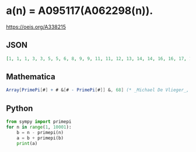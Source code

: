 # a\(n\) \= A095117\(A062298\(n\)\)\.
https://oeis.org/A338215
## JSON
```JSON
[1, 1, 1, 3, 3, 5, 5, 6, 8, 9, 9, 11, 11, 12, 13, 14, 14, 16, 16, 17, 19, 20, 20, 21, 22, 24, 25, 27, 27, 28, 28, 29, 30, 32, 33, 34, 34, 35, 36, 37, 37, 39, 39, 40, 42, 43, 43, 44, 45, 46, 47, 49, 49, 50, 51, 52, 54, 55, 55, 57, 57, 58, 59, 60, 62, 63, 63, 64]
```
## Mathematica
```Mathematica
Array[PrimePi[#] + # &[# - PrimePi[#]] &, 68] (* _Michael De Vlieger_, Nov 04 2020 *)
```
## Python
```Python
from sympy import primepi
for n in range(1, 10001):
    b = n - primepi(n)
    a = b + primepi(b)
    print(a)
```
